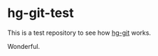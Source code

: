 # hg-git-test
This is a test repository to see how [hg-git](http://hg-git.github.io/) works.

Wonderful.
